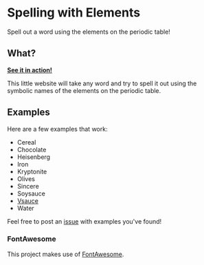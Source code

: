 # Spelling with Elements
Spell out a word using the elements on the periodic table!

## What?
[**See it in action!**](https://maxzilla60.github.io/Spelling-with-Elements/)

This little website will take any word and try to spell it out using the symbolic names of the elements on the periodic table.

## Examples
Here are a few examples that work:
* Cereal
* Chocolate
* Heisenberg
* Iron
* Kryptonite
* Olives
* Sincere
* Soysauce
* [Vsauce](https://www.youtube.com/channel/UClq42foiSgl7sSpLupnugGA)
* Water

Feel free to post an [issue](https://github.com/Maxzilla60/Spelling-with-Elements/issues) with examples you've found!

### FontAwesome
This project makes use of [FontAwesome](http://fontawesome.io/).